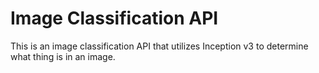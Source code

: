 # Image Classification API

This is an image classification API that utilizes Inception v3 to determine what thing is in an image.
